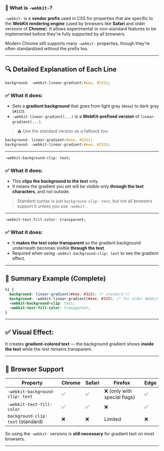 ### 🧠 What is `-webkit-`?

`-webkit-` is a **vendor prefix** used in CSS for properties that are specific to the **WebKit rendering engine** (used by browsers like **Safari** and older versions of **Chrome**). It allows experimental or non-standard features to be implemented before they're fully supported by all browsers.

Modern Chrome still supports many `-webkit-` properties, though they're often standardized without the prefix too.

---

## 🔍 Detailed Explanation of Each Line

```css
background: -webkit-linear-gradient(#eee, #333);
```

### ✅ What it does:

* Sets a **gradient background** that goes from light gray (`#eee`) to dark gray (`#333`).
* `-webkit-linear-gradient(...)` is a **WebKit-prefixed version** of `linear-gradient(...)`.

> ⚠️ Use the standard version as a fallback too:

```css
background: linear-gradient(#eee, #333);
background: -webkit-linear-gradient(#eee, #333);
```

---

```css
-webkit-background-clip: text;
```

### ✅ What it does:

* This **clips the background to the text** only.
* It means the gradient you set will be visible only **through the text characters**, and not outside.

> Standard syntax is just `background-clip: text`, but not all browsers support it unless you use `-webkit-`.

---

```css
-webkit-text-fill-color: transparent;
```

### ✅ What it does:

* It **makes the text color transparent** so the gradient background underneath becomes visible **through the text**.
* Required when using `-webkit-background-clip: text` to see the gradient effect.

---

## 🔄 Summary Example (Complete)

```css
h1 {
  background: linear-gradient(#eee, #333); /* standard */
  background: -webkit-linear-gradient(#eee, #333); /* for older WebKit */
  -webkit-background-clip: text;
  -webkit-text-fill-color: transparent;
}
```

---

## ✅ Visual Effect:

It creates **gradient-colored text** — the background gradient shows **inside the text** while the rest remains transparent.

---

## 🧪 Browser Support

| Property                           | Chrome | Safari | Firefox                     | Edge |
| ---------------------------------- | ------ | ------ | --------------------------- | ---- |
| `-webkit-background-clip: text`    | ✅      | ✅      | ❌ (only with special flags) | ✅    |
| `-webkit-text-fill-color`          | ✅      | ✅      | ❌                           | ✅    |
| `background-clip: text` (standard) | ❌      | ❌      | Limited                     | ❌    |

So using the `-webkit-` versions is **still necessary** for gradient text on most browsers.

---
